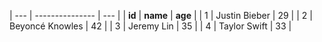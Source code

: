 | --- | --------------- | --- |
| **id** | **name** | **age** |
| 1 | Justin Bieber | 29 |
| 2 | Beyoncé Knowles | 42 |
| 3 | Jeremy Lin | 35 |
| 4 | Taylor Swift | 33 |
